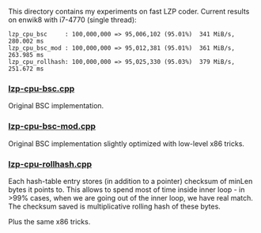 
This directory contains my experiments on fast LZP coder. Current results on enwik8 with i7-4770 (single thread):
```
lzp_cpu_bsc     : 100,000,000 => 95,006,102 (95.01%)  341 MiB/s,  280.002 ms
lzp_cpu_bsc_mod : 100,000,000 => 95,012,381 (95.01%)  361 MiB/s,  263.985 ms
lzp_cpu_rollhash: 100,000,000 => 95,025,330 (95.03%)  379 MiB/s,  251.672 ms
```

### [lzp-cpu-bsc.cpp](lzp-cpu-bsc.cpp)

Original BSC implementation.

### [lzp-cpu-bsc-mod.cpp](lzp-cpu-bsc-mod.cpp)

Original BSC implementation slightly optimized with low-level x86 tricks.

### [lzp-cpu-rollhash.cpp](lzp-cpu-rollhash.cpp)

Each hash-table entry stores (in addition to a pointer) checksum of minLen bytes it points to.
This allows to spend most of time inside inner loop - in >99% cases, when we are going out
of the inner loop, we have real match. The checksum saved is multiplicative rolling hash
of these bytes.

Plus the same x86 tricks.
